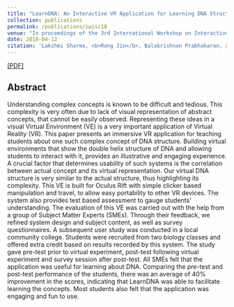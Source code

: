 ```yaml
---
title: "LearnDNA: An Interactive VR Application for Learning DNA Structure"
collection: publications
permalink: /publications/iwisc18
venue: "In proceedings of the 3rd International Workshop on Interactive and Spatial Computing"
date: 2018-04-12
citation: 'Lakshmi Sharma, <b>Rong Jin</b>, Balakrishnan Prabhakaran, and Murry Gans. <i>In proceedings of the 3rd International Workshop on Interactive and Spatial Computing</i>.<b>IWISC'18</b>.'
---
```

[[PDF]](https://dl.acm.org/doi/abs/10.1145/3191801.3191810)

## Abstract
Understanding complex concepts is known to be difficult and tedious. This complexity is very often due to lack of visual representation of abstract concepts, that cannot be easily observed. Representing these ideas in a visual Virtual Environment (VE) is a very important application of Virtual Reality (VR). This paper presents an immersive VR application for teaching students about one such complex concept of DNA structure. Building virtual environments that show the double helix structure of DNA and allowing students to interact with it, provides an illustrative and engaging experience. A crucial factor that determines usability of such systems is the correlation between actual concept and its virtual representation. Our virtual DNA structure is very similar to the actual structure, thus highlighting its complexity. This VE is built for Oculus Rift with simple clicker based manipulation and travel, to allow easy portability to other VR devices. The system also provides test based assessment to gauge students' understanding. The evaluation of this VE was carried out with the help from a group of Subject Matter Experts (SMEs). Through their feedback, we refined system design and subject content, as well as survey questionnaires. A subsequent user study was conducted in a local community college. Students were recruited from two biology classes and offered extra credit based on results recorded by this system. The study gave pre-test prior to virtual experiment, post-test following virtual experiment and survey session after post-test.
All SMEs felt that the application was useful for learning about DNA. Comparing the pre-test and post-test performance of the students, there was an average of 40% improvement in the scores, indicating that LearnDNA was able to facilitate learning the concepts. Most students also felt that the application was engaging and fun to use.
